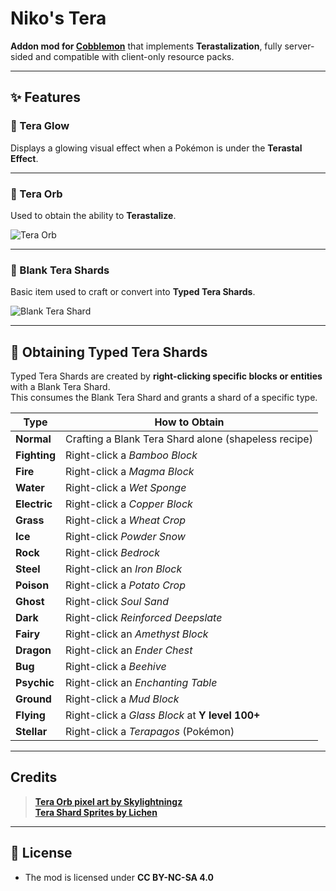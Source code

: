 # Niko's Tera

**Addon mod for [Cobblemon](https://cobblemon.org/)** that implements **Terastalization**, fully server-sided and compatible with client-only resource packs.

---

## ✨ Features

### 🔷 Tera Glow
Displays a glowing visual effect when a Pokémon is under the **Terastal Effect**.

---

### 🔮 Tera Orb

Used to obtain the ability to **Terastalize**.

![Tera Orb](https://i.imgur.com/uD5o8BJ.png)

---

### 🧪 Blank Tera Shards

Basic item used to craft or convert into **Typed Tera Shards**.

![Blank Tera Shard](https://i.imgur.com/fznT0VQ.png)

---

## 🔄 Obtaining Typed Tera Shards

Typed Tera Shards are created by **right-clicking specific blocks or entities** with a Blank Tera Shard.  
This consumes the Blank Tera Shard and grants a shard of a specific type.

| Type        | How to Obtain                                                                 |
|-------------|--------------------------------------------------------------------------------|
| **Normal**  | Crafting a Blank Tera Shard alone (shapeless recipe)                           |
| **Fighting**| Right-click a *Bamboo Block*                                                   |
| **Fire**    | Right-click a *Magma Block*                                                    |
| **Water**   | Right-click a *Wet Sponge*                                                     |
| **Electric**| Right-click a *Copper Block*                                                   |
| **Grass**   | Right-click a *Wheat Crop*                                                     |
| **Ice**     | Right-click *Powder Snow*                                                      |
| **Rock**    | Right-click *Bedrock*                                                          |
| **Steel**   | Right-click an *Iron Block*                                                   |
| **Poison**  | Right-click a *Potato Crop*                                                   |
| **Ghost**   | Right-click *Soul Sand*                                                       |
| **Dark**    | Right-click *Reinforced Deepslate*                                            |
| **Fairy**   | Right-click an *Amethyst Block*                                               |
| **Dragon**  | Right-click an *Ender Chest*                                                  |
| **Bug**     | Right-click a *Beehive*                                                       |
| **Psychic** | Right-click an *Enchanting Table*                                             |
| **Ground**  | Right-click a *Mud Block*                                                     |
| **Flying**  | Right-click a *Glass Block* at **Y level 100+**                               |
| **Stellar** | Right-click a *Terapagos* (Pokémon)                                           |

---

## Credits

> **[Tera Orb pixel art by Skylightningz](https://www.newgrounds.com/art/view/skylightningz/tera-orb-pixel-art)**  
> **[Tera Shard Sprites by Lichen](https://eeveeexpo.com/threads/6672/#post-68069)**

---

## 📄 License

- The mod is licensed under **CC BY-NC-SA 4.0**
